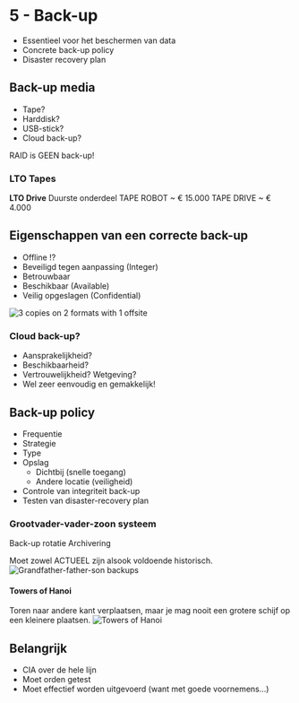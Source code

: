 # 5 - Back-up
- Essentieel voor het beschermen van data
- Concrete back-up policy
- Disaster recovery plan

## Back-up media
- Tape?
- Harddisk?
- USB-stick?
- Cloud back-up?

RAID is GEEN back-up!

### LTO Tapes
**LTO Drive**
Duurste onderdeel
TAPE ROBOT ~ € 15.000
TAPE DRIVE ~ € 4.000

## Eigenschappen van een correcte back-up
- Offline !?
- Beveiligd tegen aanpassing (Integer)
- Betrouwbaar
- Beschikbaar (Available)
- Veilig opgeslagen (Confidential)

![3 copies on 2 formats with 1 offsite](https://i.imgur.com/5KTX8wo.png)

### Cloud back-up?
- Aansprakelijkheid?
- Beschikbaarheid?
- Vertrouwelijkheid? Wetgeving?
- Wel zeer eenvoudig en gemakkelijk!

## Back-up policy
- Frequentie
- Strategie
- Type
- Opslag
  - Dichtbij (snelle toegang)
  - Andere locatie (veiligheid)
- Controle van integriteit back-up
- Testen van disaster-recovery plan

### Grootvader-vader-zoon systeem
Back-up rotatie
Archivering

Moet zowel ACTUEEL zijn alsook voldoende historisch. 
![Grandfather-father-son backups](https://i.imgur.com/F18PkwQ.png)

#### Towers of Hanoi
Toren naar andere kant verplaatsen, maar je mag nooit een grotere schijf op een kleinere plaatsen.
![Towers of Hanoi](https://i.imgur.com/ylxnYjR.png)

## Belangrijk
- CIA over de hele lijn
- Moet orden getest
- Moet effectief worden uitgevoerd (want met goede voornemens...)
<!--stackedit_data:
eyJoaXN0b3J5IjpbMjMzMTg4MzgyLC0xNzM4OTI5NzMyLDYxOD
E2NzA3NSw1OTI4Njk4NywtOTEwODMyMTc3LDczNTE3Mjc4NSwt
MTE0OTk2MTg0MCwtMjkxNzAwNTA4XX0=
-->